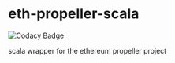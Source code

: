 # eth-propeller-scala

[![Codacy Badge](https://api.codacy.com/project/badge/Grade/72fa48037be944d5ab7056d874f9eff2)](https://www.codacy.com/app/Adridadou/eth-propeller-scala?utm_source=github.com&utm_medium=referral&utm_content=adridadou/eth-propeller-scala&utm_campaign=badger)

scala wrapper for the ethereum propeller project
